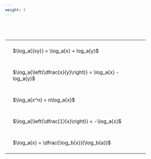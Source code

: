 ```yaml
---
weight: 3
---
```


#  
<br>
<style type="text/css">
#T_a8400 th.col_heading {
  text-align: left;
  font-size: 1em;
}
#T_a8400 td {
  text-align: left;
  font-size: 1em;
  padding: 1.5em;
}
#T_a8400_row0_col0, #T_a8400_row1_col0, #T_a8400_row2_col0, #T_a8400_row3_col0, #T_a8400_row4_col0 {
  width: 400px;
  white-space: pre-wrap;
}
</style>
<table id="T_a8400">
  <thead>
  </thead>
  <tbody>
    <tr>
      <td id="T_a8400_row0_col0" class="data row0 col0" >$\log_a{(xy)} = \log_a{x} + log_a{y}$</td>
    </tr>
    <tr>
      <td id="T_a8400_row1_col0" class="data row1 col0" >$\log_a{\left(\dfrac{x}{y}\right)} = \log_a{x} - log_a{y}$</td>
    </tr>
    <tr>
      <td id="T_a8400_row2_col0" class="data row2 col0" >$\log_a{x^n} = n\log_a{x}$</td>
    </tr>
    <tr>
      <td id="T_a8400_row3_col0" class="data row3 col0" >$\log_a{\left(\dfrac{1}{x}\right)} = -\log_a{x}$</td>
    </tr>
    <tr>
      <td id="T_a8400_row4_col0" class="data row4 col0" >$\log_a{x} = \dfrac{\log_b{x}}{\log_b{a}}$</td>
    </tr>
  </tbody>
</table>
